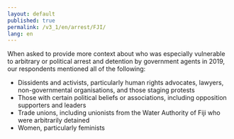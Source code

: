 ```yaml
---
layout: default
published: true
permalink: /v3_1/en/arrest/FJI/
lang: en
---
```

When asked to provide more context about who was especially vulnerable to arbitrary or political arrest and detention by government agents in 2019, our respondents mentioned all of the following:  

-	Dissidents and activists, particularly human rights advocates, lawyers, non-governmental organisations, and those staging protests
-	Those with certain political beliefs or associations, including opposition supporters and leaders
-	Trade unions, including unionists from the Water Authority of Fiji who were arbitrarily detained
-	Women, particularly feminists